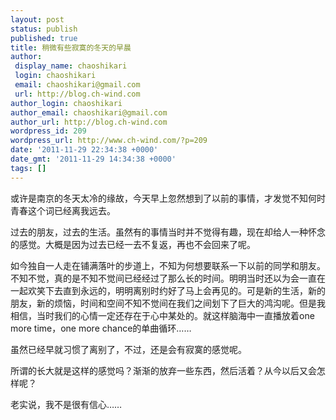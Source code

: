 ```yaml
---
layout: post
status: publish
published: true
title: 稍微有些寂寞的冬天的早晨
author:
 display_name: chaoshikari
 login: chaoshikari
 email: chaoshikari@gmail.com
 url: http://blog.ch-wind.com
author_login: chaoshikari
author_email: chaoshikari@gmail.com
author_url: http://blog.ch-wind.com
wordpress_id: 209
wordpress_url: http://www.ch-wind.com/?p=209
date: '2011-11-29 22:34:38 +0000'
date_gmt: '2011-11-29 14:34:38 +0000'
tags: []
---
```

或许是南京的冬天太冷的缘故，今天早上忽然想到了以前的事情，才发觉不知何时青春这个词已经离我远去。


过去的朋友，过去的生活。虽然有的事情当时并不觉得有趣，现在却给人一种怀念的感觉。大概是因为过去已经一去不复返，再也不会回来了呢。


如今独自一人走在铺满落叶的步道上，不知为何想要联系一下以前的同学和朋友。不知不觉，真的是不知不觉间已经经过了那么长的时间。明明当时还以为会一直在一起欢笑下去直到永远的，明明离别时约好了马上会再见的。可是新的生活，新的朋友，新的烦恼，时间和空间不知不觉间在我们之间划下了巨大的鸿沟呢。但是我相信，当时我们的心情一定还存在于心中某处的。就这样脑海中一直播放着one more time，one more chance的单曲循环……


虽然已经早就习惯了离别了，不过，还是会有寂寞的感觉呢。


所谓的长大就是这样的感觉吗？渐渐的放弃一些东西，然后活着？从今以后又会怎样呢？


老实说，我不是很有信心……


